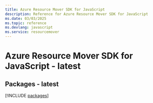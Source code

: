 ```yaml
---
title: Azure Resource Mover SDK for JavaScript
description: Reference for Azure Resource Mover SDK for JavaScript
ms.date: 03/03/2025
ms.topic: reference
ms.devlang: javascript
ms.service: resourcemover
---
```

# Azure Resource Mover SDK for JavaScript - latest
## Packages - latest
[!INCLUDE [packages](resource-mover-index.md)]